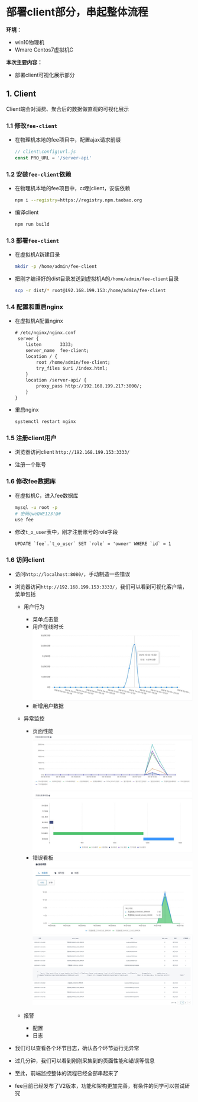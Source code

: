 # 部署client部分，串起整体流程

**环境：**

- win10物理机
- Wmare Centos7虚拟机C

**本次主要内容：**

- 部署client可视化展示部分

## 1. Client

Client端会对消费、聚合后的数据做直观的可视化展示

### 1.1 修改`fee-client`

- 在物理机本地的fee项目中，配置ajax请求前缀

    ```js
    // client\config\url.js
    const PRO_URL = '/server-api'
    ```

### 1.2 安装`fee-client`依赖

- 在物理机本地的fee项目中，cd到client，安装依赖

    ```bash
    npm i --registry=https://registry.npm.taobao.org
    ```

- 编译client

    ```bash
    npm run build
    ```

### 1.3 部署`fee-client`

- 在虚拟机A新建目录

    ```bash
    mkdir -p /home/admin/fee-client
    ```

- 把刚才编译好的dist目录发送到虚拟机A的`/home/admin/fee-client`目录

    ```bash
    scp -r dist/* root@192.168.199.153:/home/admin/fee-client
    ```

### 1.4 配置和重启nginx

- 在虚拟机A配置nginx

    ```shell
    # /etc/nginx/nginx.conf
     server {
        listen       3333;
        server_name  fee-client;
        location / {
            root /home/admin/fee-client;
            try_files $uri /index.html;
        }
        location /server-api/ {
            proxy_pass http://192.168.199.217:3000/;
        }
    }
    ```

- 重启nginx

    ```bash
    systemctl restart nginx
    ```

### 1.5 注册client用户

- 浏览器访问client `http://192.168.199.153:3333/`

- 注册一个账号

### 1.6 修改fee数据库

- 在虚拟机C，进入fee数据库

    ```bash
    mysql -u root -p
    # 密码qweQWE123!@#
    use fee
    ```

- 修改`t_o_user`表中，刚才注册账号的role字段

    ```shell
    UPDATE `fee`.`t_o_user` SET `role` = 'owner' WHERE `id` = 1
    ```

### 1.6 访问client

- 访问`http://localhost:8080/`，手动制造一些错误

- 浏览器访问`http://192.168.199.153:3333/`，我们可以看到可视化客户端，菜单包括

    - 用户行为

        - 菜单点击量
        - 用户在线时长
            ![页面性能](../assets/fee-time-on.jpeg)
        - 新增用户数据

    - 异常监控

        - 页面性能
            ![页面性能](../assets/fee-timing.jpeg)
            ![页面性能](../assets/fee-timing2.jpeg)
        - 错误看板
            ![页面性能](../assets/fee-err.jpeg)
            ![页面性能](../assets/fee-err-list.jpeg)

    - 报警

        - 配置
        - 日志

- 我们可以查看各个环节日志，确认各个环节运行无异常
- 过几分钟，我们可以看到刚刚采集到的页面性能和错误等信息
- 至此，前端监控整体的流程已经全部串起来了
- fee目前已经发布了V2版本，功能和架构更加完善，有条件的同学可以尝试研究
